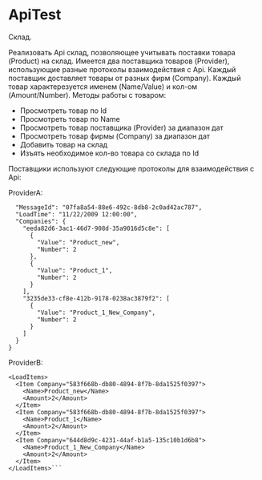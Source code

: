 # ApiTest

Склад.

Реализовать Api склад, позволяющее учитывать поставки товара (Product) на склад.
Имеется два поставщика товаров (Provider), использующие разные протоколы взаимодействия с Api.
Каждый поставщик доставляет товары от разных фирм (Company). Каждый товар характерезуется именем (Name/Value) и кол-ом (Amount/Number).
Методы работы с товаром:
- Просмотреть товар по Id
- Просмотреть товар по Name
- Просмотреть товар поставщика (Provider) за диапазон дат
- Просмотреть товар фирмы (Company) за диапазон дат
- Добавить товар на склад
- Изъять необходимое кол-во товара со склада по Id

Поставщики используют следующие протоколы для взаимодействия с Api:

ProviderA:

```{
  "MessageId": "07fa8a54-88e6-492c-8db8-2c0ad42ac787",
  "LoadTime": "11/22/2009 12:00:00",
  "Companies": {
    "eeda82d6-3ac1-46d7-908d-35a9016d5c8e": [
      {
        "Value": "Product_new",
        "Number": 2
      },
      {
        "Value": "Product_1",
        "Number": 2
      }
    ],
    "3235de33-cf8e-412b-9178-0238ac3879f2": [
      {
        "Value": "Product_1_New_Company",
        "Number": 2
      }
    ]
  }
}
```
ProviderB:

```<?xml version="1.0" encoding="utf-8"?>
<LoadItems>
  <Item Company="583f668b-db80-4894-8f7b-8da1525f0397">
    <Name>Product_new</Name>
    <Amount>2</Amount>
  </Item>
  <Item Company="583f668b-db80-4894-8f7b-8da1525f0397">
    <Name>Product_1</Name>
    <Amount>2</Amount>
  </Item>
  <Item Company="644d8d9c-4231-44af-b1a5-135c10b1d6b8">
    <Name>Product_1_New_Company</Name>
    <Amount>2</Amount>
  </Item>
</LoadItems>```
